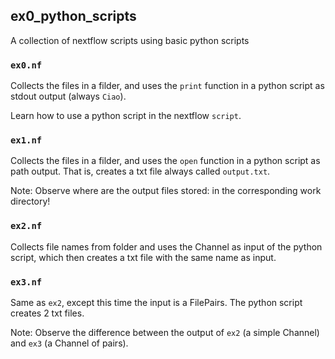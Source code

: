 ## ex0_python_scripts

A collection of nextflow scripts using basic python scripts

### `ex0.nf`

Collects the files in a filder, and uses the `print` function in a python script as stdout output (always `Ciao`).

Learn how to use a python script in the nextflow `script`.

### `ex1.nf`

Collects the files in a filder, and uses the `open` function in a python script as path output. That is, creates a txt file always called `output.txt`.

Note: Observe where are the output files stored: in the corresponding work directory!

### `ex2.nf`

Collects file names from folder and uses the Channel as input of the python script, which then creates a txt file with the same name as input.

### `ex3.nf`

Same as `ex2`, except this time the input is a FilePairs. The python script creates 2 txt files.

Note: Observe the difference between the output of `ex2` (a simple Channel) and `ex3` (a Channel of pairs).
